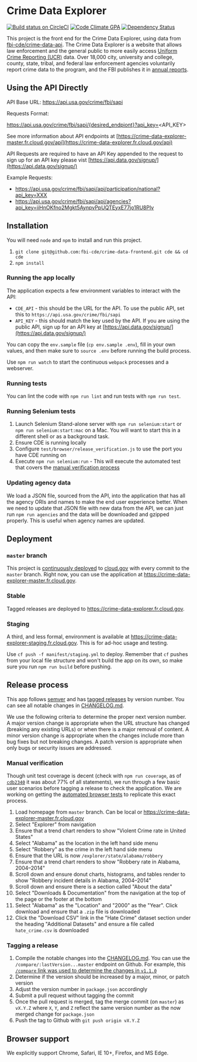 # Crime Data Explorer

[![Build status on CircleCI](https://circleci.com/gh/fbi-cde/crime-data-frontend/tree/master.svg?style=svg)](https://circleci.com/gh/fbi-cde/crime-data-frontend/tree/master) [![Code Climate GPA](https://codeclimate.com/github/fbi-cde/crime-data-frontend/badges/gpa.svg)](https://codeclimate.com/github/fbi-cde/crime-data-frontend) [![Dependency Status](https://gemnasium.com/badges/github.com/fbi-cde/crime-data-frontend.svg)](https://gemnasium.com/github.com/fbi-cde/crime-data-frontend)

This project is the front end for the Crime Data Explorer, using data from [fbi-cde/crime-data-api](https://github.com/fbi-cde/crime-data-api). The Crime Data Explorer is a website that allows law enforcement and the general public to more easily access [Uniform Crime Reporting (UCR)](https://ucr.fbi.gov/) data. Over 18,000 city, university and college, county, state, tribal, and federal law enforcement agencies voluntarily report crime data to the program, and the FBI publishes it in [annual reports](https://ucr.fbi.gov/ucr-publications).

## Using the API Directly

API Base URL: https://api.usa.gov/crime/fbi/sapi

Requests Format:

https://api.usa.gov/crime/fbi/sapi/{desired_endpiont}?api_key=<API_KEY>


See more information about API endpoints at [https://crime-data-explorer-master.fr.cloud.gov/api](https://crime-data-explorer.fr.cloud.gov/api)

API Requests are required to have an API Key appended to the request to sign up for an API key please vist [https://api.data.gov/signup/](https://api.data.gov/signup/)

Example Requests: 
* https://api.usa.gov/crime/fbi/sapi/api/participation/national?api_key=XXX
* https://api.usa.gov/crime/fbi/sapi/api/agencies?api_key=iiHnOKfno2Mgkt5AynpvPpUQTEyxE77jo1RU8PIv

## Installation

You will need `node` and `npm` to install and run this project.

1.  `git clone git@github.com:fbi-cde/crime-data-frontend.git cde && cd cde`
2.  `npm install`

### Running the app locally

The application expects a few environment variables to interact with the API:

* `CDE_API` - this should be the URL for the API. To use the public API, set this to `https://api.usa.gov/crime/fbi/sapi`
* `API_KEY` - this should match the key used by the API. If you are using the public API, sign up for an API key at [https://api.data.gov/signup/](https://api.data.gov/signup/)

You can copy the `env.sample` file (`cp env.sample .env`), fill in your own values, and then make sure to `source .env` before running the build process.

Use `npm run watch` to start the continuous `webpack` processes and a webserver.

### Running tests

You can lint the code with `npm run lint` and run tests with `npm run test`.

### Running Selenium tests

1.  Launch Selenium Stand-alone server with `npm run selenium:start` or `npm run selenium:start:mac` on a Mac. You will want to start this in a different shell or as a background task.
2.  Ensure CDE is running locally
3.  Configure `test/browser/release_verification.js` to use the port you have CDE running on
4.  Execute `npm run selenium:run` - This will execute the automated test that covers the [manual verification process](#manual-verification)

### Updating agency data

We load a JSON file, sourced from the API, into the application that has all the agency ORIs and names to make the end user experience better. When we need to update that JSON file with new data from the API, we can just run `npm run agencies` and the data will be downloaded and gzipped properly. This is useful when agency names are updated.

## Deployment

### `master` branch

This project is [continuously deployed](circle.yml) to [cloud.gov](https://cloud.gov) with every commit to the `master` branch. Right now, you can use the application at https://crime-data-explorer-master.fr.cloud.gov.

### Stable

Tagged releases are deployed to https://crime-data-explorer.fr.cloud.gov.

### Staging

A third, and less formal, environment is available at https://crime-data-explorer-staging.fr.cloud.gov. This is for ad-hoc usage and testing.

Use `cf push -f manifest/staging.yml` to deploy. Remember that `cf` pushes from your local file structure and won't build the app on its own, so make sure you run `npm run build` before pushing.

## Release process

This app follows [semver](http://semver.org/) and has [tagged releases](https://github.com/fbi-cde/crime-data-frontend/releases) by version number. You can see all notable changes in [CHANGELOG.md](https://github.com/fbi-cde/crime-data-frontend/blob/master/CHANGELOG.md).

We use the following criteria to determine the proper next version number. A major version change is appropriate when the URL structure has changed (breaking any existing URLs) or when there is a major removal of content. A minor version change is appropriate when the changes include more than bug fixes but not breaking changes. A patch version is appropriate when only bugs or security issues are addressed.

### Manual verification

Though unit test coverage is decent (check with `npm run coverage`, as of [`cdb2340`](https://github.com/fbi-cde/crime-data-frontend/commit/cdb2340830b0325dc9a05ba443a1a84c2e835430) it was about 77% of all statements), we run through a few basic user scenarios before tagging a release to check the application. We are working on getting the [automated browser tests](#running-selenium-tests) to replicate this exact process.

1.  Load homepage from `master` branch. Can be local or https://crime-data-explorer-master.fr.cloud.gov
2.  Select "Explorer" from navigation
3.  Ensure that a trend chart renders to show "Violent Crime rate in United States"
4.  Select "Alabama" as the location in the left hand side menu
5.  Select "Robbery" as the crime in the left hand side menu
6.  Ensure that the URL is now `/explorer/state/alabama/robbery`
7.  Ensure that a trend chart renders to show "Robbery rate in Alabama, 2004–2014"
8.  Scroll down and ensure donut charts, histograms, and tables render to show "Robbery incident details in Alabama, 2004–2014"
9.  Scroll down and ensure there is a section called "About the data"
10. Select "Downloads & Documentation" from the navigation at the top of the page or the footer at the bottom
11. Select "Alabama" as the "Location" and "2000" as the "Year". Click download and ensure that a `.zip` file is downloaded
12. Click the "Download CSV" link in the "Hate Crime" dataset section under the heading "Additional Datasets" and ensure a file called `hate_crime.csv` is downloaded

### Tagging a release

1.  Compile the notable changes into the [CHANGELOG.md](https://github.com/fbi-cde/crime-data-frontend/blob/master/CHANGELOG.md). You can use the `/compare/:lastVersion...master` endpoint on Github. For example, this [`/compare` link was used to determine the changes in `v1.1.0`](https://github.com/fbi-cde/crime-data-frontend/compare/v1.0.0...33edf933009664a74e2601aa369f4bb6a67394c5)
2.  Determine if the version should be increased by a major, minor, or patch version
3.  Adjust the version number in `package.json` accordingly
4.  Submit a pull request without tagging the commit
5.  Once the pull request is merged, tag the merge commit (on `master`) as `vX.Y.Z` where `X`, `Y`, and `Z` reflect the same version number as the now merged change for `package.json`
6.  Push the tag to Github with `git push origin vX.Y.Z`

## Browser support

We explicitly support Chrome, Safari, IE 10+, Firefox, and MS Edge.
